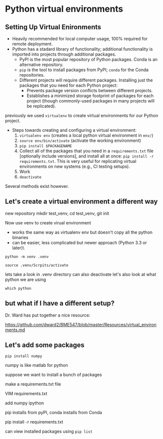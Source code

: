 # Python virtual environments

## Setting Up Virtual Enironments
* Heavily recommended for local computer usage, 100% required for remote
  deployment.
* Python has a stadard library of functionality; additional functionality is
  imported into projects through additional packages.
  + PyPI is the most popular repository of Python packages.  Conda is an
    alternative repository.
  + `pip` is the tool to install packages from PyPI; `conda` for the Conda
    repositories.
  + Different projects will require different packages.  Installing just the
    packages that you need for each Python project:
    - Prevents package version conflicts between different projects.
    - Establishes a minimized storage footprint of packages for each project
      (though commonly-used packages in many projects will be replicated).

previously we used `virtualenv`  to create virtual environments for our Python project.
* Steps towards creating and configuring a virtual environment:
  1. `virtualenv env` (creates a local python virtual environment in `env/`)
  1. `source env/bin/activate` (activate the working environment)
  1. `pip install $PACKAGENAME`
  1. Collect all of the packages that you need in a `requirements.txt` file
     [optionally include versions], and install all at once: `pip install -r
     requirements.txt`.  This is very useful for replicating virtual
     environments on new systems (e.g., CI testing setups).
  1. Work
  1. `deactivate`

Several methods exist however.

## Let's create a virtual environment a different way

new repository mkdir test_venv, cd test_venv, git init

Now use venv to create virual environment
* works the same way as virtualenv env but doesn't copy all the python binaries
* can be easier, less complicated but newer approach (Python 3.3 or later)\


`python -m venv .venv`

`source .venv/Scrpits/activate`


lets take a look in .venv directory
can also deactivate
let's also look at what python we are using  

`which python`

## but what if I have a different setup?

Dr. Ward has put together a nice resource:

https://github.com/dward2/BME547/blob/master/Resources/virtual_environments.md

## Let's add some packages

`pip install numpy`

numpy is like matlab for python

suppose we want to install a bunch of packages

make a requirements.txt file

VIM requirements.txt

add numpy ipython

pip installs from pyPI, conda installs from Conda

pip install -r requirements.txt

can view installed packages using `pip list`



